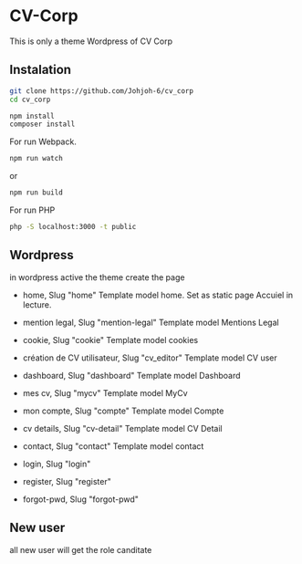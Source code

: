 # CV-Corp
This is only a theme Wordpress of CV Corp

## Instalation
```bash
git clone https://github.com/Johjoh-6/cv_corp
cd cv_corp

npm install
composer install
```

For run Webpack. 
```bash
npm run watch
```
or
```bash
npm run build
```

For run PHP
```bash
php -S localhost:3000 -t public
```


## Wordpress
in wordpress active the theme
create
the page
- home, Slug "home" Template model home. Set as static page Accuiel in lecture.
- mention legal, Slug "mention-legal" Template model Mentions Legal
- cookie, Slug "cookie" Template model cookies
- création de CV utilisateur, Slug "cv_editor" Template model CV user
- dashboard, Slug "dashboard" Template model Dashboard
- mes cv, Slug "mycv" Template model MyCv
- mon compte, Slug "compte" Template model Compte
- cv details, Slug "cv-detail" Template model CV Detail
- contact, Slug "contact" Template model contact



- login, Slug "login"
- register, Slug "register"
- forgot-pwd, Slug "forgot-pwd"


## New user
all new user will get the role canditate